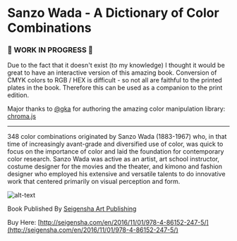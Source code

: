 # Sanzo Wada - A Dictionary of Color Combinations

### 🔧 WORK IN PROGRESS 🔨

Due to the fact that it doesn't exist (to my knowledge) I thought it would be great to have an interactive version of this amazing book. Conversion of CMYK colors to RGB / HEX is difficult - so not all are faithful to the printed plates in the book. Therefore this can be used as a companion to the print edition.

Major thanks to [@gka](https://github.com/gka) for authoring the amazing color manipulation library: [chroma.js](http://gka.github.io/chroma.js/)

-----

348 color combinations originated by Sanzo Wada (1883-1967) who, in that time of increasingly avant-grade and diversified use of color, was quick to focus on the importance of color and laid the foundation for contemporary color research. Sanzo Wada was active as an artist, art school instructor, costume designer for the movies and the theater, and kimono and fashion designer who employed his extensive and versatile talents to do innovative work that centered primarily on visual perception and form.

![alt-text](https://dmbk.nyc3.digitaloceanspaces.com/dmbk-images/gh/s-wada-color-combinations.jpg "SANZO WADA - DICTIONARY OF COLOR COMBINATIONS")

Book Published By [Seigensha Art Publishing](http://seigensha.com/)

Buy Here: [http://seigensha.com/en/2016/11/01/978-4-86152-247-5/](http://seigensha.com/en/2016/11/01/978-4-86152-247-5/)